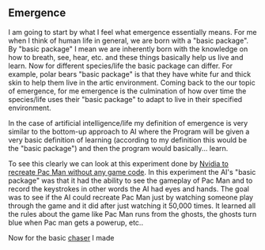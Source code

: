 ## Emergence

I am going to start by what I feel what emergence essentially means. For me when I think of human life in general, we are born with a "basic package". By "basic package" I mean we are inherently born with the knowledge on how to breath, see, hear, etc. and these things basically help us live and learn. Now for different species/life the basic package can differ. For example, polar bears "basic package" is that they have white fur and thick skin to help them live in the artic environment. Coming back to the our topic of emergence, for me emergence is the culmination of how over time the species/life uses their "basic package" to adapt to live in their specified environment. 

In the case of artificial intelligence/life my definition of emergence is very similar to the bottom-up approach to AI where the Program will be given a very basic definition of learning (according to my definition this would be the "basic package") and then the program would basically... learn.

To see this clearly we can look at this experiment done by [Nvidia to recreate Pac Man without any game code](https://www.polygon.com/2020/5/22/21266829/pac-man-nvidia-ai-game-gan-40th-anniversary). In this experiment the AI's "basic package" was that it had the ability to see the gameplay of Pac Man and to record the keystrokes in other words the AI had eyes and hands. The goal was to see if the AI could recreate Pac Man just by watching someone play through the game and it did after just watching it 50,000 times. It learned all the rules about the game like Pac Man runs from the ghosts, the ghosts turn blue when Pac man gets a powerup, etc..

Now for the basic [chaser](https://editor.p5js.org/ishanpqr/sketches/kXpaQHW0o) I made 
